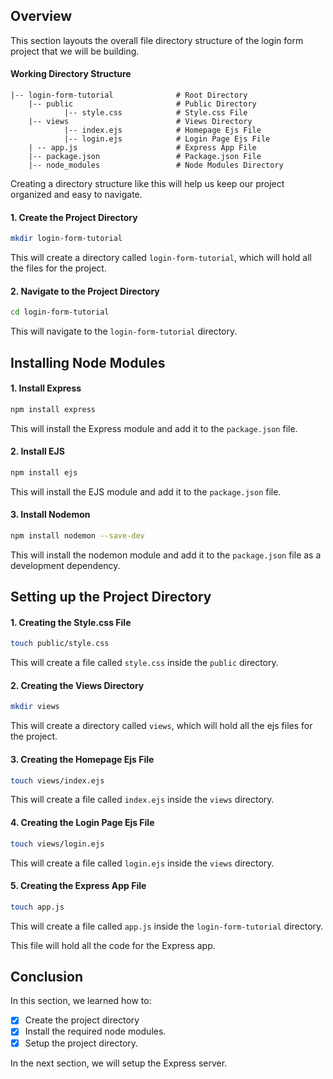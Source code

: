 ## Overview

This section layouts the overall file directory structure of the login form project that we will be building.

#### Working Directory Structure

```text
|-- login-form-tutorial              # Root Directory
    |-- public                       # Public Directory
            |-- style.css            # Style.css File
    |-- views                        # Views Directory
            |-- index.ejs            # Homepage Ejs File
            |-- login.ejs            # Login Page Ejs File
    | -- app.js                      # Express App File
    |-- package.json                 # Package.json File
    |-- node_modules                 # Node Modules Directory
```

Creating a directory structure like this will help us keep our project organized and easy to navigate.

#### 1. Create the Project Directory

```bash
mkdir login-form-tutorial
```

This will create a directory called `login-form-tutorial`, which will hold all the files for the project.

#### 2. Navigate to the Project Directory

```bash
cd login-form-tutorial
```

This will navigate to the `login-form-tutorial` directory.

## Installing Node Modules

#### 1. Install Express

```bash
npm install express
```

This will install the Express module and add it to the `package.json` file.

#### 2. Install EJS

```bash
npm install ejs
```

This will install the EJS module and add it to the `package.json` file.

#### 3. Install Nodemon

```bash
npm install nodemon --save-dev
```

This will install the nodemon module and add it to the `package.json` file as a development dependency.

## Setting up the Project Directory

#### 1. Creating the Style.css File

```bash
touch public/style.css
```

This will create a file called `style.css` inside the `public` directory.

#### 2. Creating the Views Directory

```bash
mkdir views
```

This will create a directory called `views`, which will hold all the ejs files for the project.

#### 3. Creating the Homepage Ejs File

```bash
touch views/index.ejs
```

This will create a file called `index.ejs` inside the `views` directory.

#### 4. Creating the Login Page Ejs File

```bash
touch views/login.ejs
```

This will create a file called `login.ejs` inside the `views` directory.

#### 5. Creating the Express App File

```bash
touch app.js
```

This will create a file called `app.js` inside the `login-form-tutorial` directory.

This file will hold all the code for the Express app.

## Conclusion

In this section, we learned how to:

- [x] Create the project directory
- [x] Install the required node modules.
- [x] Setup the project directory.

In the next section, we will setup the Express server.
